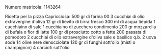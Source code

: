 Numero matricola: 1143264

Ricetta per la pizza Capricciosa: 
500 gr di farina 00
3 cucchiai di olio extravergine d'oliva
12 gr di lievito di birra fresco
300 ml di acqua tiepida
1 cucchiaino di sale
1 cucchiaino di zucchero
condimento
200 gr mozzarella di bufala o fior di latte
100 gr di prosciutto cotto a fette
200 passata di pomodoro
2 cucchiai di olio extravergine d'oliva
sale e basilico q.b.
2 uova sode
14 olive nere denocciolate
120 gr di funghi sott'olio (misti o champignon)
4 carciofi sott'olio
